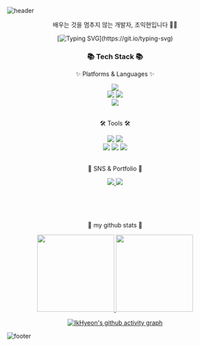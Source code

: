 <!--![header](https://capsule-render.vercel.app/api?type=waving&color=0:89f7fe,100:66a6ff&fontColor=FFFFFF&height=250&text=UU's%20GitHub&fontAlign=50&fontAlignY=40&animation=fadeIn&desc=welcome%20my%20GitHub)-->

![header](https://capsule-render.vercel.app/api?type=waving&color=0:96fbc4,100:f9f586&height=250&text=IkHeyon's%20GitHub&fontAlign=50&fontAlignY=40&animation=fadeIn&desc=welcome%20my%20GitHub)

<p align="center"> 배우는 것을 멈추지 않는 개발자, 조익현입니다 👩‍💻</p>

<div align=center>
	
[![Typing SVG](https://readme-typing-svg.demolab.com?font=Caveat&size=50&duration=3000&pause=1000&color=96fbc4&center=true&vCenter=true&repeat=false&random=false&width=800&height=100&lines=Hello%2C+I'm+Back-End+Developer+CHO+IKHYEON+!)](https://git.io/typing-svg)
</div>

<div align=center>
	<h3>📚 Tech Stack 📚</h3>
	<p>✨ Platforms & Languages ✨</p>
</div>
<div align="center">
	<img src="https://img.shields.io/badge/Java-007396?style=flat&logo=Conda-Forge&logoColor=white" />
	<br>
	<img src="https://img.shields.io/badge/Spring-6DB33F?style=flat&logo=Spring&logoColor=white" />
	<img src="https://img.shields.io/badge/Mybatis-000000?style=flat&logo=Fluentd&logoColor=white" />
	<br>
	<img src="https://img.shields.io/badge/MySQL-4479A1?style=flat&logo=MySQL&logoColor=white" />
</div>
<br>
<div align=center>
	<p>🛠 Tools 🛠</p>
</div>
<div align=center>
	<img src="https://img.shields.io/badge/Intellij-000000?style=flat&logo=intellijidea&logoColor=white" />
	<img src="https://img.shields.io/badge/Visual%20Studio%20Code-007ACC?style=flat&logo=VisualStudioCode&logoColor=white" />
	<br>
	<img src="https://img.shields.io/badge/Tomcat-F8DC75?style=flat&logo=ApacheTomcat&logoColor=white" />
	<img src="https://img.shields.io/badge/AWS-232F3E?style=flat&logo=AmazonAWS&logoColor=white" />
	<img src="https://img.shields.io/badge/GitHub-181717?style=flat&logo=GitHub&logoColor=white" />
</div>
<br>
<div align=center>
	<p>🎨 SNS & Portfolio 🎨</p>
</div>
<div align=center>
	<a href="https://velog.io/@imuu2256">
		<img src="https://img.shields.io/badge/velog-20C997?style=flat&logo=velog&logoColor=white" />
	</a>
	<a href="mailto:imuu30071126@gamil.com">
		<img src="https://img.shields.io/badge/Mail-EA4335?style=flat&logo=Gmail&logoColor=white" />
	</a>
<!-- 	<a href="https://www.miricanvas.com/v/12lfkjg">
		<img src="https://img.shields.io/badge/PortFolio-F1007E?style=flat&logo=googleslides&logoColor=white" />
	</a> -->
	<br>
	<br>
	<br>
	<br>
	<br>
</div>
<!--
<div align=center>
	<p>🏆 BOJ solved rank 🏆</p>
	<a href="https://solved.ac/imuu"><img src="http://mazassumnida.wtf/api/v2/generate_badge?boj=imuu" />
 	</a>
	<br>
	<br>
	<br>
	<br>
	<br>
</div>
-->




<div align="center">
	<p>📌 my github stats 📌</p>
	<a href="https://github.com/CEO-Nick/">
  <img height="180em" src="https://github-readme-stats-eight-theta.vercel.app/api?username=CEO-Nick&show_icons=true&theme=default&hide_border=true&bg_color=20232a&icon_color=f9f586&text_color=f9f586&title_color=96fbc4&include_all_commits=true&count_private=true"/> 
<img height="180em" src="https://github-readme-stats-eight-theta.vercel.app/api/top-langs/?username=CEO-Nick&layout=compact&langs_count=8&theme=default&hide_border=true&bg_color=20232a&icon_color=f9f586&text_color=f9f586&title_color=96fbc4"/>
</a>



  <br>
  
  
  [![IkHyeon's github activity graph](https://github-readme-activity-graph.vercel.app/graph?username=CEO-Nick&bg_color=20232a&color=f9f586&title_color=96fbc4&line=f9f586&point=96fbc4)](https://github.com/ashutosh00710/github-readme-activity-graph)
</div>



![footer](https://capsule-render.vercel.app/api?type=waving&color=0:96fbc4,100:f9f586&customColorList=8,2,0,0,12&height=150&section=footer)
